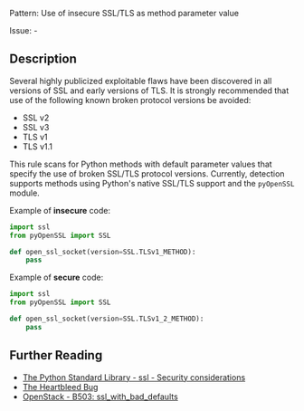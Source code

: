 Pattern: Use of insecure SSL/TLS as method parameter value

Issue: -

## Description

Several highly publicized exploitable flaws have been discovered in all
versions of SSL and early versions of TLS. It is strongly recommended that use
of the following known broken protocol versions be avoided:

  - SSL v2
  - SSL v3
  - TLS v1
  - TLS v1.1
  
This rule scans for Python methods with default parameter values that specify the use of broken SSL/TLS protocol versions. Currently,
detection supports methods using Python's native SSL/TLS support and the `pyOpenSSL` module.


Example of **insecure** code:

```python
import ssl
from pyOpenSSL import SSL

def open_ssl_socket(version=SSL.TLSv1_METHOD):
    pass
```

Example of **secure** code:

```python
import ssl
from pyOpenSSL import SSL

def open_ssl_socket(version=SSL.TLSv1_2_METHOD):
    pass
```

## Further Reading

* [The Python Standard Library - ssl - Security considerations](https://docs.python.org/2/library/ssl.html#security-considerations)
* [The Heartbleed Bug](http://heartbleed.com/)
* [OpenStack - B503: ssl_with_bad_defaults](https://docs.openstack.org/developer/bandit/plugins/ssl_with_bad_defaults.html)
